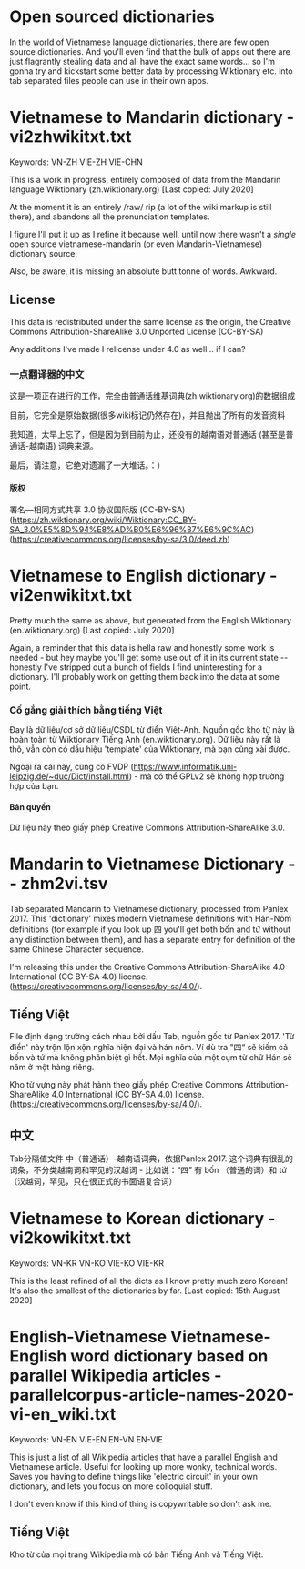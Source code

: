# Open sourced dictionaries

In the world of Vietnamese language dictionaries, there are few open source dictionaries. And you'll even find that the bulk of apps out there are just flagrantly stealing data and all have the exact same words... so I'm gonna try and kickstart some better data by processing Wiktionary etc. into tab separated files people can use in their own apps.

# Vietnamese to Mandarin dictionary - vi2zhwikitxt.txt
Keywords: VN-ZH VIE-ZH VIE-CHN

This is a work in progress, entirely composed of data from the Mandarin language Wiktionary (zh.wiktionary.org) [Last copied: July 2020]

At the moment it is an entirely /raw/ rip (a lot of the wiki markup is still there), and abandons all the pronunciation templates.

I figure I'll put it up as I refine it because well, until now there wasn't a *single* open source vietnamese-mandarin (or even Mandarin-Vietnamese) dictionary source.

Also, be aware, it is missing an absolute butt tonne of words. Awkward.

## License
This data is redistributed under the same license as the origin, the Creative Commons Attribution-ShareAlike 3.0 Unported License (CC-BY-SA)

Any additions I've made I relicense under 4.0 as well... if I can?

### 一点翻译器的中文

这是一项正在进行的工作，完全由普通话维基词典(zh.wiktionary.org)的数据组成

目前，它完全是原始数据(很多wiki标记仍然存在)，并且抛出了所有的发音资料

我知道，太早上忘了，但是因为到目前为止，还没有的越南语对普通话 (甚至是普通话-越南语) 词典来源。

最后，请注意，它绝对遗漏了一大堆话。：）

#### 版权
署名—相同方式共享 3.0 协议国际版 (CC-BY-SA) (https://zh.wiktionary.org/wiki/Wiktionary:CC_BY-SA_3.0%E5%8D%94%E8%AD%B0%E6%96%87%E6%9C%AC) (https://creativecommons.org/licenses/by-sa/3.0/deed.zh)

# Vietnamese to English dictionary - vi2enwikitxt.txt
Pretty much the same as above, but generated from the English Wiktionary (en.wiktionary.org) [Last copied: July 2020]

Again, a reminder that this data is hella raw and honestly some work is needed - but hey maybe you'll get some use out of it in its current state -- honestly I've stripped out a bunch of fields I find uninteresting for a dictionary. I'll probably work on getting them back into the data at some point.

### Cố gắng giải thích bằng tiếng Việt
Đay là dữ liệu/cơ sở dữ liệu/CSDL từ điển Việt-Anh. Nguồn gốc kho từ này là hoàn toàn từ Wiktionary Tiếng Anh (en.wiktionary.org). Dữ liệu này rất là thô, vẫn còn có dấu hiệu 'template' của Wiktionary, mà bạn cũng xài được.

Ngoại ra cái này, cũng có FVDP (https://www.informatik.uni-leipzig.de/~duc/Dict/install.html) - mà có thể GPLv2 sẽ không hợp trường hợp của bạn.

#### Bản quyền
Dữ liệu này theo giấy phép Creative Commons Attribution-ShareAlike 3.0.

# Mandarin to Vietnamese Dictionary -- zhm2vi.tsv
Tab separated Mandarin to Vietnamese dictionary, processed from Panlex 2017. This 'dictionary' mixes modern Vietnamese definitions with Hán-Nôm definitions (for example if you look up 四 you'll get both bốn and tứ without any distinction between them), and has a separate entry for definition of the same Chinese Character sequence.

I'm releasing this under the Creative Commons Attribution-ShareAlike 4.0 International (CC BY-SA 4.0) license. (https://creativecommons.org/licenses/by-sa/4.0/). 

## Tiếng Việt
File định dạng trường cách nhau bởi dấu Tab, nguồn gốc từ Panlex 2017. 'Từ điển' này trộn lộn xộn nghĩa hiện đại và hán nôm. Ví dù tra "四“ sẽ kiếm cả bốn và tứ mà không phân biệt gì hết. Mọi nghĩa của một cụm từ chữ Hán sẽ năm ở một hàng riêng.

Kho từ vựng này phát hành theo giấy phép Creative Commons Attribution-ShareAlike 4.0 International (CC BY-SA 4.0) license. (https://creativecommons.org/licenses/by-sa/4.0/). 

## 中文
Tab分隔值文件 中（普通话）-越南语词典，依据Panlex 2017. 这个词典有很乱的词条，不分类越南词和罕见的汉越词 - 比如说：“四” 有 bốn （普通的词）和 tứ （汉越词，罕见，只在很正式的书面语复合词）

# Vietnamese to Korean dictionary - vi2kowikitxt.txt
Keywords: VN-KR VN-KO VIE-KO VIE-KR

This is the least refined of all the dicts as I know pretty much zero Korean! It's also the smallest of the dictionaries by far. [Last copied: 15th August 2020]

# English-Vietnamese Vietnamese-English word dictionary based on parallel Wikipedia articles - parallelcorpus-article-names-2020-vi-en_wiki.txt
Keywords: VN-EN VIE-EN EN-VN EN-VIE

This is just a list of all Wikipedia articles that have a parallel English and Vietnamese article. Useful for looking up more wonky, technical words. Saves you having to define things like 'electric circuit' in your own dictionary, and lets you focus on more colloquial stuff.

I don't even know if this kind of thing is copywritable so don't ask me.

## Tiếng Việt
Kho từ của mọi trang Wikipedia mà có bản Tiếng Anh và Tiếng Việt.